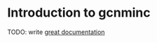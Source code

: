 # Introduction to gcnminc

TODO: write [great documentation](http://jacobian.org/writing/what-to-write/)
